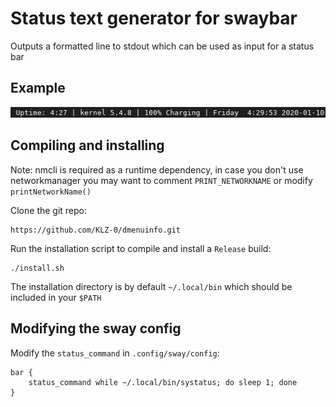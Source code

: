 # Status text generator for swaybar

Outputs a formatted line to stdout which can be used as input for a status bar

## Example
![Screenshot](img/screenshot.png?raw=true "Example")

## Compiling and installing 

Note: nmcli is required as a runtime dependency, in case you don't use networkmanager you may want to comment `PRINT_NETWORKNAME` or modify `printNetworkName()`

Clone the git repo:
```
https://github.com/KLZ-0/dmenuinfo.git
```

Run the installation script to compile and install a `Release` build: 
```
./install.sh
```

The installation directory is by default `~/.local/bin` which should be included in your `$PATH`

## Modifying the sway config

Modify the `status_command` in `.config/sway/config`:
```
bar {
    status_command while ~/.local/bin/systatus; do sleep 1; done
}
```

